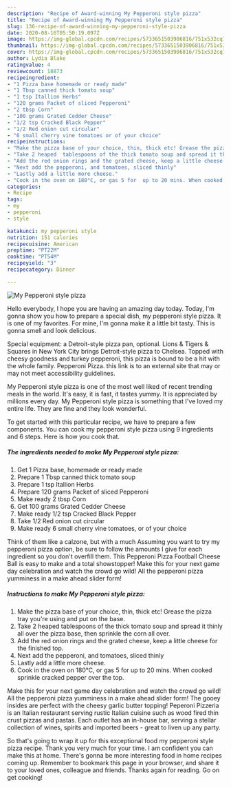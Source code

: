 ```yaml
---
description: "Recipe of Award-winning My Pepperoni style pizza"
title: "Recipe of Award-winning My Pepperoni style pizza"
slug: 136-recipe-of-award-winning-my-pepperoni-style-pizza
date: 2020-08-16T05:50:19.097Z
image: https://img-global.cpcdn.com/recipes/5733651503906816/751x532cq70/my-pepperoni-style-pizza-recipe-main-photo.jpg
thumbnail: https://img-global.cpcdn.com/recipes/5733651503906816/751x532cq70/my-pepperoni-style-pizza-recipe-main-photo.jpg
cover: https://img-global.cpcdn.com/recipes/5733651503906816/751x532cq70/my-pepperoni-style-pizza-recipe-main-photo.jpg
author: Lydia Blake
ratingvalue: 4
reviewcount: 18873
recipeingredient:
- "1 Pizza base homemade or ready made"
- "1 Tbsp canned thick tomato soup"
- "1 tsp Itallion Herbs"
- "120 grams Packet of sliced Pepperoni"
- "2 tbsp Corn"
- "100 grams Grated Cedder Cheese"
- "1/2 tsp Cracked Black Pepper"
- "1/2 Red onion cut circular"
- "6 small cherry vine tomatoes or of your choice"
recipeinstructions:
- "Make the pizza base of your choice, thin, thick etc! Grease the pizza tray you&#39;re using and put on the base."
- "Take 2 heaped  tablespoons of the thick tomato soup and spread it thinly all over the pizza base, then sprinkle the corn all over."
- "Add the red onion rings and the grated cheese, keep a little cheese for the finished top."
- "Next add the pepperoni, and tomatoes, sliced thinly"
- "Lastly add a little more cheese."
- "Cook in the oven on 180°C, or gas 5 for  up to 20 mins. When cooked sprinkle cracked pepper over the top."
categories:
- Recipe
tags:
- my
- pepperoni
- style

katakunci: my pepperoni style 
nutrition: 151 calories
recipecuisine: American
preptime: "PT22M"
cooktime: "PT54M"
recipeyield: "3"
recipecategory: Dinner

---
```



![My Pepperoni style pizza](https://img-global.cpcdn.com/recipes/5733651503906816/751x532cq70/my-pepperoni-style-pizza-recipe-main-photo.jpg)

Hello everybody, I hope you are having an amazing day today. Today, I'm gonna show you how to prepare a special dish, my pepperoni style pizza. It is one of my favorites. For mine, I'm gonna make it a little bit tasty. This is gonna smell and look delicious.

Special equipment: a Detroit-style pizza pan, optional. Lions &amp; Tigers &amp; Squares in New York City brings Detroit-style pizza to Chelsea. Topped with cheesy goodness and turkey pepperoni, this pizza is bound to be a hit with the whole family. Pepperoni Pizza. this link is to an external site that may or may not meet accessibility guidelines.

My Pepperoni style pizza is one of the most well liked of recent trending meals in the world. It's easy, it is fast, it tastes yummy. It is appreciated by millions every day. My Pepperoni style pizza is something that I've loved my entire life. They are fine and they look wonderful.


To get started with this particular recipe, we have to prepare a few components. You can cook my pepperoni style pizza using 9 ingredients and 6 steps. Here is how you cook that.

<!--inarticleads1-->

##### The ingredients needed to make My Pepperoni style pizza:

1. Get 1 Pizza base, homemade or ready made
1. Prepare 1 Tbsp canned thick tomato soup
1. Prepare 1 tsp Itallion Herbs
1. Prepare 120 grams Packet of sliced Pepperoni
1. Make ready 2 tbsp Corn
1. Get 100 grams Grated Cedder Cheese
1. Make ready 1/2 tsp Cracked Black Pepper
1. Take 1/2 Red onion cut circular
1. Make ready 6 small cherry vine tomatoes, or of your choice


Think of them like a calzone, but with a much Assuming you want to try my pepperoni pizza option, be sure to follow the amounts I give for each ingredient so you don&#39;t overfill them. This Pepperoni Pizza Football Cheese Ball is easy to make and a total showstopper! Make this for your next game day celebration and watch the crowd go wild! All the pepperoni pizza yumminess in a make ahead slider form! 

<!--inarticleads2-->

##### Instructions to make My Pepperoni style pizza:

1. Make the pizza base of your choice, thin, thick etc! Grease the pizza tray you&#39;re using and put on the base.
1. Take 2 heaped  tablespoons of the thick tomato soup and spread it thinly all over the pizza base, then sprinkle the corn all over.
1. Add the red onion rings and the grated cheese, keep a little cheese for the finished top.
1. Next add the pepperoni, and tomatoes, sliced thinly
1. Lastly add a little more cheese.
1. Cook in the oven on 180°C, or gas 5 for  up to 20 mins. When cooked sprinkle cracked pepper over the top.


Make this for your next game day celebration and watch the crowd go wild! All the pepperoni pizza yumminess in a make ahead slider form! The gooey insides are perfect with the cheesy garlic butter topping! Peperoni Pizzeria is an Italian restaurant serving rustic Italian cuisine such as wood fired thin crust pizzas and pastas. Each outlet has an in-house bar, serving a stellar collection of wines, spirits and imported beers - great to liven up any party. 

So that's going to wrap it up for this exceptional food my pepperoni style pizza recipe. Thank you very much for your time. I am confident you can make this at home. There's gonna be more interesting food in home recipes coming up. Remember to bookmark this page in your browser, and share it to your loved ones, colleague and friends. Thanks again for reading. Go on get cooking!
